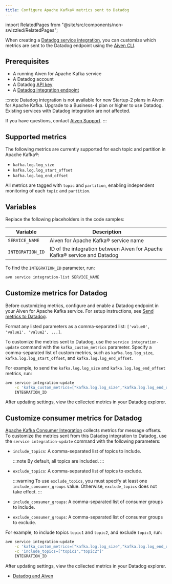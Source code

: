 ```yaml
---
title: Configure Apache Kafka® metrics sent to Datadog
---
```


import RelatedPages from "@site/src/components/non-swizzled/RelatedPages";

When creating a [Datadog service integration](https://docs.datadoghq.com/integrations/kafka/?tab=host#kafka-consumer-integration), you can customize which metrics are sent to the Datadog endpoint using the [Aiven CLI](/docs/tools/cli).

## Prerequisites

- A running Aiven for Apache Kafka service
- A Datadog account
- A Datadog [API key](https://docs.datadoghq.com/account_management/api-app-keys/)
- A [Datadog integration endpoint](/docs/integrations/datadog/datadog-metrics#add-a-datadog-metrics-integration-to-an-aiven-service)

:::note
Datadog integration is not available for new Startup-2 plans in Aiven for Apache Kafka.
Upgrade to a Business-4 plan or higher to use Datadog. Existing services with
Datadog integration are not affected.

If you have questions, contact [Aiven Support](mailto:support@aiven.io).
:::

## Supported metrics

The following metrics are currently supported for each topic and
partition in Apache Kafka®:

-   `kafka.log.log_size`
-   `kafka.log.log_start_offset`
-   `kafka.log.log_end_offset`

All metrics are tagged with `topic` and `partition`, enabling independent monitoring
of each `topic` and `partition`.

## Variables

Replace the following placeholders in the code samples:

 | Variable         | Description                                                               |
 | ---------------- | ------------------------------------------------------------------------- |
 | `SERVICE_NAME`   | Aiven for Apache Kafka® service name                                      |
 | `INTEGRATION_ID` | ID of the integration between Aiven for Apache Kafka® service and Datadog |

To find the `INTEGRATION_ID` parameter, run:

```bash
avn service integration-list SERVICE_NAME
```

## Customize metrics for Datadog

Before customizing metrics, configure and enable a Datadog endpoint in your
Aiven for Apache Kafka service.
For setup instructions, see
[Send metrics to Datadog](/docs/integrations/datadog/datadog-metrics).

Format any listed parameters as a comma-separated list:
`['value0', 'value1', 'value2', ...]`.

To customize the metrics sent to Datadog, use the `service integration-update` command
with the `kafka_custom_metrics` parameter. Specify a comma-separated list of custom
metrics, such as `kafka.log.log_size`, `kafka.log.log_start_offset`, and
`kafka.log.log_end_offset`.

For example, to send the `kafka.log.log_size` and
`kafka.log.log_end_offset` metrics, run:

```bash
avn service integration-update                                                \
    -c 'kafka_custom_metrics=["kafka.log.log_size","kafka.log.log_end_offset"]' \
    INTEGRATION_ID
```

After updating settings, view the collected metrics in your Datadog explorer.

## Customize consumer metrics for Datadog

[Apache Kafka Consumer
Integration](https://docs.datadoghq.com/integrations/kafka/?tab=host#kafka-consumer-integration)
collects metrics for message offsets. To customize the metrics sent from
this Datadog integration to Datadog, use the `service integration-update` command with
the following parameters:

- `include_topics`: A comma-separated list of topics to include.

  :::note
  By default, all topics are included.
  :::

- `exclude_topics`: A comma-separated list of topics to exclude.

  :::warning
  To use `exclude_topics`, you must specify at least one `include_consumer_groups`
  value. Otherwise, `exclude_topics` does not take effect.
  :::

- `include_consumer_groups`: A comma-separated list of consumer groups to include.

- `exclude_consumer_groups`: A comma-separated list of consumer groups to exclude.

For example, to include topics `topic1` and `topic2`, and exclude
`topic3`, run:

```bash
avn service integration-update                                                  \
    -c 'kafka_custom_metrics=["kafka.log.log_size","kafka.log.log_end_offset"]' \
    -c 'include_topics=["topic1","topic2"]'                                     \
    INTEGRATION_ID
```

After updating settings, view the collected metrics in your Datadog explorer.

<RelatedPages/>

- [Datadog and Aiven](/docs/integrations/datadog)
